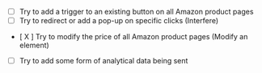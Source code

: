 - [ ] Try to add a trigger to an existing button on all Amazon product pages
- [ ] Try to redirect or add a pop-up on specific clicks (Interfere)
- [ X ] Try to modify the price of all Amazon product pages (Modify an element)
- [ ] Try to add some form of analytical data being sent